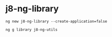# j8-ng-library


```
ng new j8-ng-library --create-application=false
```

```
ng g library j8-ng-utils 
```
